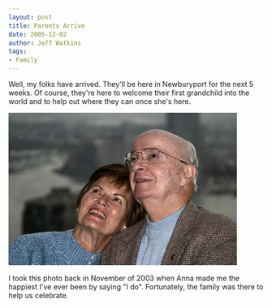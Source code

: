 ```yaml
---
layout: post
title: Parents Arrive
date: 2005-12-02
author: Jeff Watkins
tags:
- Family
---
```


Well, my folks have arrived. They'll be here in Newburyport for the next 5 weeks. Of course, they're here to welcome their first grandchild into the world and to help out where they can once she's here.

<div class="figure"><img class="photo" src="/photos/IMG_0078.jpg"/></div>

I took this photo back in November of 2003 when Anna made me the happiest I've ever been by saying "I do". Fortunately, the family was there to help us celebrate.